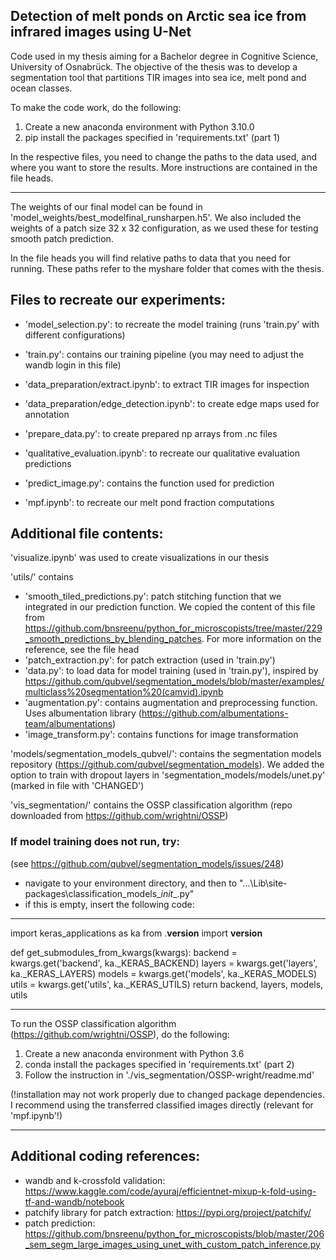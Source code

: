 ## Detection of melt ponds on Arctic sea ice from infrared images using U-Net

Code used in my thesis aiming for a Bachelor degree in Cognitive Science, University of Osnabrück.
The objective of the thesis was to develop a segmentation tool that partitions TIR images into sea ice, melt pond and ocean classes.

To make the code work, do the following:

1. Create a new anaconda environment with Python 3.10.0
2. pip install the packages specified in 'requirements.txt' (part 1)



In the respective files, you need to change the paths to the data used, and where you want to store the results. More instructions are contained in the file heads.

---------------------------------------

The weights of our final model can be found in 'model_weights/best_modelfinal_runsharpen.h5'. We also included the weights of a patch size 32 x 32 configuration, as we used these for testing smooth patch prediction.

In the file heads you will find relative paths to data that you need for running. These paths refer to the myshare folder that comes with the thesis.


Files to recreate our experiments:
---------------------------------
- 'model_selection.py': to recreate the model training (runs 'train.py' with different configurations) 
- 'train.py': contains our training pipeline (you may need to adjust the wandb login in this file)

- 'data_preparation/extract.ipynb': to extract TIR images for inspection
- 'data_preparation/edge_detection.ipynb': to create edge maps used for annotation
- 'prepare_data.py': to create prepared np arrays from .nc files
- 'qualitative_evaluation.ipynb': to recreate our qualitative evaluation predictions
- 'predict_image.py': contains the function used for prediction
- 'mpf.ipynb': to recreate our melt pond fraction computations


Additional file contents:
-------------------------
'visualize.ipynb' was used to create visualizations in our thesis

'utils/' contains 
- 'smooth_tiled_predictions.py': patch stitching function that we integrated in our prediction function. We copied the content of this file from https://github.com/bnsreenu/python_for_microscopists/tree/master/229_smooth_predictions_by_blending_patches. For more information on the reference, see the file head
- 'patch_extraction.py': for patch extraction (used in 'train.py')
- 'data.py': to load data for model training (used in 'train.py'), inspired by https://github.com/qubvel/segmentation_models/blob/master/examples/multiclass%20segmentation%20(camvid).ipynb 
- 'augmentation.py': contains augmentation and preprocessing function. Uses albumentation library (https://github.com/albumentations-team/albumentations)
- 'image_transform.py': contains functions for image transformation


'models/segmentation_models_qubvel/': contains the segmentation models repository (https://github.com/qubvel/segmentation_models). We added the option to train with dropout layers in 'segmentation_models/models/unet.py' (marked in file with 'CHANGED')

'vis_segmentation/' contains the OSSP classification algorithm (repo downloaded from https://github.com/wrightni/OSSP)


### If model training does not run, try:
(see https://github.com/qubvel/segmentation_models/issues/248)

- navigate to your environment directory, and then to "...\Lib\site-packages\classification_models\__init__.py" 
- if this is empty, insert the following code:

------------------------------------------------------

import keras_applications as ka
from .__version__ import __version__

def get_submodules_from_kwargs(kwargs):
    backend = kwargs.get('backend', ka._KERAS_BACKEND)
    layers = kwargs.get('layers', ka._KERAS_LAYERS)
    models = kwargs.get('models', ka._KERAS_MODELS)
    utils = kwargs.get('utils', ka._KERAS_UTILS)
    return backend, layers, models, utils

------------------------------------------------------

To run the OSSP classification algorithm (https://github.com/wrightni/OSSP), do the following:

1. Create a new anaconda environment with Python 3.6
2. conda install the packages specified in 'requirements.txt' (part 2)
3. Follow the instruction in './vis_segmentation/OSSP-wright/readme.md'

(!installation may not work properly due to changed package dependencies. I recommend using the transferred classified images directly (relevant for 'mpf.ipynb'!)

----------------------------
Additional coding references:
-----------------------------
- wandb and k-crossfold validation: https://www.kaggle.com/code/ayuraj/efficientnet-mixup-k-fold-using-tf-and-wandb/notebook
- patchify library for patch extraction: https://pypi.org/project/patchify/
- patch prediction: https://github.com/bnsreenu/python_for_microscopists/blob/master/206_sem_segm_large_images_using_unet_with_custom_patch_inference.py 
